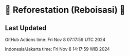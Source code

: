 
# 🌳 Reforestation (Reboisasi) 🌲

## Last Updated

GitHub Actions time: Fri Nov  8 07:17:59 UTC 2024

Indonesia/Jakarta time: Fri Nov  8 14:17:59 WIB 2024
